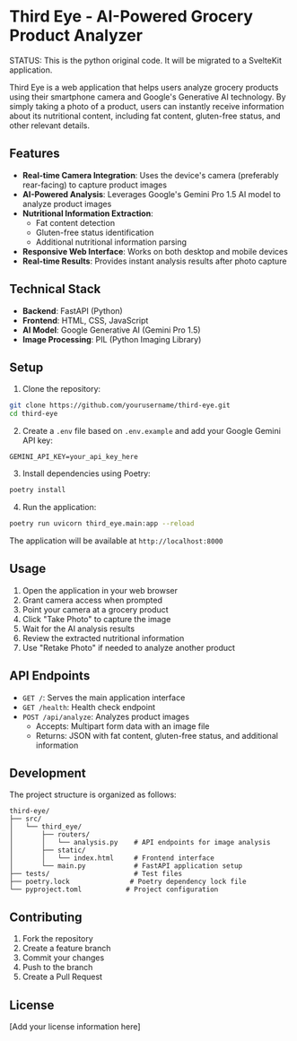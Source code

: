 # Third Eye - AI-Powered Grocery Product Analyzer

STATUS: This is the python original code. It will be migrated to a SvelteKit application.

Third Eye is a web application that helps users analyze grocery products using their smartphone camera and Google's Generative AI technology. By simply taking a photo of a product, users can instantly receive information about its nutritional content, including fat content, gluten-free status, and other relevant details.

## Features

- **Real-time Camera Integration**: Uses the device's camera (preferably rear-facing) to capture product images
- **AI-Powered Analysis**: Leverages Google's Gemini Pro 1.5 AI model to analyze product images
- **Nutritional Information Extraction**: 
  - Fat content detection
  - Gluten-free status identification
  - Additional nutritional information parsing
- **Responsive Web Interface**: Works on both desktop and mobile devices
- **Real-time Results**: Provides instant analysis results after photo capture

## Technical Stack

- **Backend**: FastAPI (Python)
- **Frontend**: HTML, CSS, JavaScript
- **AI Model**: Google Generative AI (Gemini Pro 1.5)
- **Image Processing**: PIL (Python Imaging Library)

## Setup

1. Clone the repository:
```bash
git clone https://github.com/yourusername/third-eye.git
cd third-eye
```

2. Create a `.env` file based on `.env.example` and add your Google Gemini API key:
```
GEMINI_API_KEY=your_api_key_here
```

3. Install dependencies using Poetry:
```bash
poetry install
```

4. Run the application:
```bash
poetry run uvicorn third_eye.main:app --reload
```

The application will be available at `http://localhost:8000`

## Usage

1. Open the application in your web browser
2. Grant camera access when prompted
3. Point your camera at a grocery product
4. Click "Take Photo" to capture the image
5. Wait for the AI analysis results
6. Review the extracted nutritional information
7. Use "Retake Photo" if needed to analyze another product

## API Endpoints

- `GET /`: Serves the main application interface
- `GET /health`: Health check endpoint
- `POST /api/analyze`: Analyzes product images
  - Accepts: Multipart form data with an image file
  - Returns: JSON with fat content, gluten-free status, and additional information

## Development

The project structure is organized as follows:

```
third-eye/
├── src/
│   └── third_eye/
│       ├── routers/
│       │   └── analysis.py    # API endpoints for image analysis
│       ├── static/
│       │   └── index.html     # Frontend interface
│       └── main.py            # FastAPI application setup
├── tests/                     # Test files
├── poetry.lock               # Poetry dependency lock file
└── pyproject.toml           # Project configuration
```

## Contributing

1. Fork the repository
2. Create a feature branch
3. Commit your changes
4. Push to the branch
5. Create a Pull Request

## License

[Add your license information here]

